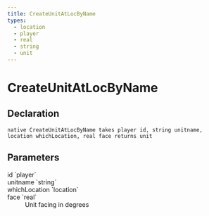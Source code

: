 ```yaml
---
title: CreateUnitAtLocByName
types:
  - location
  - player
  - real
  - string
  - unit
---
```


# CreateUnitAtLocByName

## Declaration

```
native CreateUnitAtLocByName takes player id, string unitname, location whichLocation, real face returns unit
```

## Parameters
<dl>
  <dt>id `player`</dt>
  <dd></dd>

  <dt>unitname `string`</dt>
  <dd></dd>

  <dt>whichLocation `location`</dt>
  <dd></dd>

  <dt>face `real`</dt>
  <dd>Unit facing in degrees</dd>
</dl>